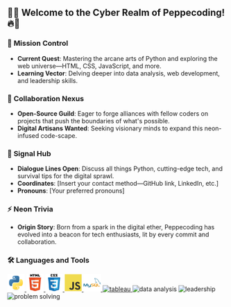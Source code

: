 ## 🌌🔥 Welcome to the Cyber Realm of Peppecoding! 🔥🌌

<!--
**Peppecoding/Peppecoding** is a ✨ _special_ ✨ repository because its `README.md` (this file) appears on your GitHub profile.
-->

### 🚀 **Mission Control**
- **Current Quest**: Mastering the arcane arts of Python and exploring the web universe—HTML, CSS, JavaScript, and more.
- **Learning Vector**: Delving deeper into data analysis, web development, and leadership skills.

### 🤝 **Collaboration Nexus**
- **Open-Source Guild**: Eager to forge alliances with fellow coders on projects that push the boundaries of what's possible.
- **Digital Artisans Wanted**: Seeking visionary minds to expand this neon-infused code-scape.

### 📡 **Signal Hub**
- **Dialogue Lines Open**: Discuss all things Python, cutting-edge tech, and survival tips for the digital sprawl.
- **Coordinates**: [Insert your contact method—GitHub link, LinkedIn, etc.]
- **Pronouns**: [Your preferred pronouns]

### ⚡ **Neon Trivia**
- **Origin Story**: Born from a spark in the digital ether, Peppecoding has evolved into a beacon for tech enthusiasts, lit by every commit and collaboration.

### 🛠 Languages and Tools

<p align="left">
  <!-- Python -->
  <a href="https://python.org/" target="_blank">
    <img src="https://raw.githubusercontent.com/devicons/devicon/master/icons/python/python-original.svg" alt="python" width="40" height="40"/>
  </a>
  <!-- HTML5 -->
  <a href="https://www.w3.org/html/" target="_blank">
    <img src="https://raw.githubusercontent.com/devicons/devicon/master/icons/html5/html5-original-wordmark.svg" alt="html5" width="40" height="40"/>
  </a>
  <!-- CSS3 -->
  <a href="https://www.w3schools.com/css/" target="_blank">
    <img src="https://raw.githubusercontent.com/devicons/devicon/master/icons/css3/css3-original-wordmark.svg" alt="css3" width="40" height="40"/>
  </a>
  <!-- JavaScript -->
  <a href="https://reactjs.org/" target="_blank">
    <img src="https://raw.githubusercontent.com/devicons/devicon/master/icons/javascript/javascript-original.svg" alt="javascript" width="40" height="40"/>
  </a>
  <!-- SQL -->
  <a href="https://www.mysql.com/" target="_blank">
    <img src="https://raw.githubusercontent.com/devicons/devicon/master/icons/mysql/mysql-original-wordmark.svg" alt="sql" width="40" height="40"/>
  </a>
  <!-- Tableau -->
  <a href="https://www.tableau.com/" target="_blank">
    <img src="https://www.vectorlogo.zone/logos/tableau/tableau-icon.svg" alt="tableau" width="40" height="40"/>
  </a>
  <!-- Data Analysis -->
  <img src="https://www.vectorlogo.zone/logos/r-project/r-project-icon.svg" alt="data analysis" width="40" height="40"/>
  <!-- Leadership -->
  <img src="https://www.vectorlogo.zone/logos/symfony/symfony-icon.svg" alt="leadership" width="40" height="40"/>
  <!-- Problem Solving -->
  <img src="https://www.vectorlogo.zone/logos/gnu_bash/gnu_bash-icon.svg" alt="problem solving" width="40" height="40"/>
</p>
